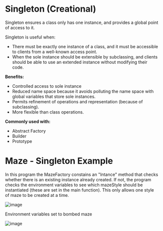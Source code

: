 # Singleton (Creational)

Singleton ensures a class only has one instance, and provides a global point of access to it.

Singleton is useful when:
- There must be exactly one instance of a class, and it must be accessible to clients from a well-known access point.
- When the sole instance should be extensible by subclassing, and clients should be able to use an extended instance without modifying their code.

**Benefits:**
- Controlled access to sole instance
- Reduced name space because it avoids polluting the name space with global variables that store sole instances.
- Permits refinement of operations and representation (because of subclassing).
- More flexible than class operations.

**Commonly used with:**
- Abstract Factory
- Builder
- Prototype

# Maze - Singleton Example

In this program the MazeFactory constains an "Intance" method that checks whether there is an existing instance already created. If not, the program checks the environment variables to see which mazeStyle should be instantiated (these are set in the main function). This only allows one style of maze to be created at a time.

![image](https://github.com/evan-placenis/Singleton/assets/112578037/d2e05c0f-8508-49ef-88b0-4e6e8993e3fb)


Environment variables set to bombed maze

![image](https://github.com/evan-placenis/Singleton/assets/112578037/232b8ce9-1fea-4e04-84b2-84ac731a650f)

